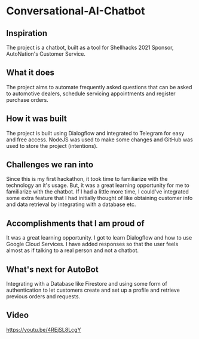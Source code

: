 # Conversational-AI-Chatbot

## Inspiration
The project is a chatbot, built as a tool for Shellhacks 2021 Sponsor, AutoNation's Customer Service. 

## What it does
The project aims to automate frequently asked questions that can be asked to automotive dealers, schedule servicing appointments and register purchase orders. 

## How it was built
The project is built using Dialogflow and integrated to Telegram for easy and free access. NodeJS was used to make some changes and GitHub was used to store the project (intentions). 

## Challenges we ran into
Since this is my first hackathon, it took time to familiarize with the technology an it's usage. But, it was a great learning opportunity for me to familiarize with the chatbot. If I had a little more time, I could've integrated some extra feature that I had initially thought of like obtaining customer info and data retrieval by integrating with a database etc. 

## Accomplishments that I am proud of
It was a great learning opportunity. I got to learn Dialogflow and how to use Google Cloud Services. I have added responses so that the user feels almost as if talking to a real person and not a chatbot. 

## What's next for AutoBot
Integrating with a Database like Firestore and using some form of authentication to let customers create and set up a profile and retrieve previous orders and requests. 

## Video 
https://youtu.be/4REjSL8LcgY
